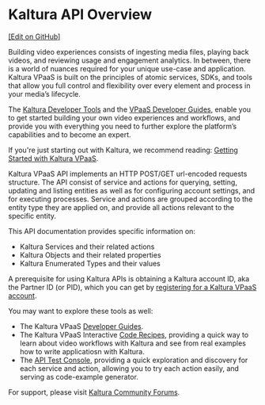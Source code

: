 # Kaltura API Overview
[[Edit on GitHub]](https://github.com/kaltura/kaltura-api-recipes/edit/development/swagger/markdown/overview.md)

Building video experiences consists of ingesting media files, playing back videos, and reviewing usage and engagement analytics. In between, there is a world of nuances required for your unique use-case and application. Kaltura VPaaS is built on the principles of atomic services, SDKs, and tools that allow you full control and flexibility over every element and process in your media’s lifecycle.

The [Kaltura Developer Tools](https://developer.kaltura.com) and the [VPaaS Developer Guides](https://vpaas.kaltura.com/documentation/01_VPaaS-API-Getting-Started/Getting-Started-VPaaS-API.html), enable you to get started building your own video experiences and workflows, and provide you with everything you need to further explore the platform’s capabilities and to become an expert.

If you're just starting out with Kaltura, we recommend reading: [Getting Started with Kaltura VPaaS](https://vpaas.kaltura.com/documentation/01_VPaaS-API-Getting-Started/Getting-Started-VPaaS-API.html).

Kaltura VPaaS API implements an HTTP POST/GET url-encoded requests structure. The API consist of service and actions for querying, setting, updating and listing entities as well as for configuring account settings, and for executing processes. Service and actions are grouped according to the entity type they are applied on, and provide all actions relevant to the specific entity.

This API documentation provides specific information on:

* Kaltura Services and their related actions
* Kaltura Objects and their related properties
* Kaltura Enumerated Types and their values

A prerequisite for using Kaltura APIs is obtaining a Kaltura account ID, aka the Partner ID (or PID), which you can get by
[registering for a Kaltura VPaaS account](https://vpaas.kaltura.com/register).

You may want to explore these tools as well:

* The Kaltura VPaaS [Developer Guides](https://vpaas.kaltura.com/documentation/01_VPaaS-API-Getting-Started/Getting-Started-VPaaS-API.html).
* The Kaltura VPaaS Interactive [Code Recipes](https://developer.kaltura.com/recipes/), providing a quick way to learn about video workflows with Kaltura and see from real examples how to write applicatiosn with Kaltura.
* The [API Test Console](https://developer.kaltura.com/console/), providing a quick exploration and discovery for each service and action, allowing you to try each action easily, and serving as code-example generator.

For support, please visit [Kaltura Community Forums](http://www.kaltura.org/forums).

